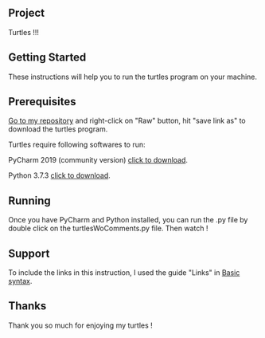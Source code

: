 ## Project

Turtles !!!

## Getting Started

These instructions will help you to run the turtles program on your machine.

## Prerequisites

[Go to my repository](https://github.com/chuangiao/CNA340_Python/blob/master/turtlesWoComments.py) and right-click on "Raw" button, hit "save link as" to download the turtles program.

Turtles require following softwares to run:

PyCharm 2019 (community version) [click to download](https://www.jetbrains.com/pycharm/download/download-thanks.html?platform=windows&code=PCC).

Python 3.7.3 [click to download](https://www.python.org/ftp/python/3.7.3/python-3.7.3-amd64.exe).

## Running
Once you have PyCharm and Python installed, you can run the .py file by double click on the turtlesWoComments.py file. Then watch !

## Support
To include the links in this instruction, I used the guide "Links" in [Basic syntax](https://help.github.com/en/articles/basic-writing-and-formatting-syntax#links).

## Thanks
Thank you so much for enjoying my turtles !
